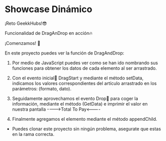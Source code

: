 # Showcase Dinámico
¡Reto GeekkHubs!😎

Funcionalidad de DragAnDrop en acción🔥

¡Comenzamos! 🚀

En este proyecto puedes ver la función de DragAndDrop:

1. Por medio de JavaScript puedes ver como se han ido nombrando sus funciones para obtener los datos de cada elemento al ser arrastrado.

2. Con el evento inicial🏁 DragStart y mediante el método setData, indicamos los valores correspondientes del artículo arrastrado en los parámetros: (formato, dato).

3. Seguidamente aprovechamos el evento Drop🥸 para coger la información, mediante el método (GetData) e imprimir el valor en nuestra pantalla ---->Total To Pay<----  
4. Finalmente agregamos el elemento mediante el método appendChild. 

* Puedes clonar este proyecto sin ningún problema, asegurate que estas en la rama correcta.

